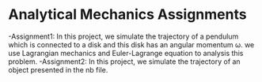 # Analytical Mechanics Assignments
-Assignment1: In this project, we simulate the trajectory of a pendulum which is connected to a disk and
this disk has an angular momentum ω.
we use Lagrangian mechanics and Euler-Lagrange equation to analysis this problem.
-Assignment2: In this project, we simulate the trajectory of an object presented in the nb file.
